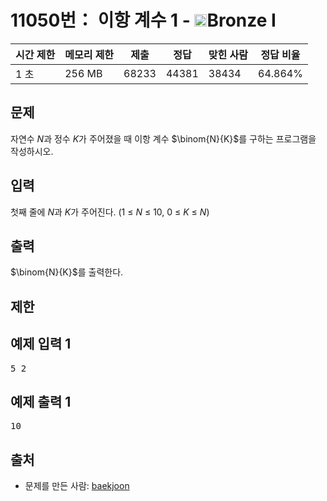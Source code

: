 # 11050번： 이항 계수 1 - <img src="https://static.solved.ac/tier_small/5.svg" style="height:20px" />Bronze I


| 시간 제한 | 메모리 제한 | 제출 | 정답 | 맞힌 사람 | 정답 비율 |
| --- | --- | --- | --- | --- | --- |
| 1 초 | 256 MB | 68233 | 44381 | 38434 | 64.864% |


## 문제


자연수 $N$과 정수 $K$가 주어졌을 때 이항 계수 $\binom{N}{K}$를 구하는 프로그램을 작성하시오.




## 입력


첫째 줄에 $N$과 $K$가 주어진다. (1 ≤ $N$ ≤ 10, 0 ≤ $K$ ≤ $N$)




## 출력


$\binom{N}{K}$를 출력한다.




## 제한




## 예제 입력 1


<pre>5 2
</pre>


## 예제 출력 1


<pre>10
</pre>






## 출처


- 문제를 만든 사람: [baekjoon](/user/baekjoon)




